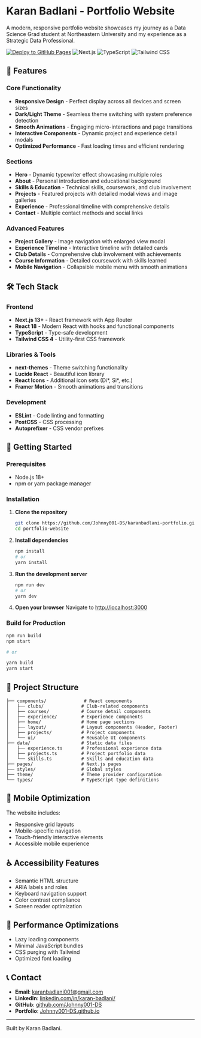 # Karan Badlani - Portfolio Website

A modern, responsive portfolio website showcases my journey as a Data Science Grad student at Northeastern University and my experience as a Strategic Data Professional.

[![Deploy to GitHub Pages](https://github.com/Johnny001-DS/Johnny001-DS.github.io/actions/workflows/deploy.yml/badge.svg?branch=main)](https://github.com/Johnny001-DS/Johnny001-DS.github.io/actions/workflows/deploy.yml)
![Next.js](https://img.shields.io/badge/Next.js-14+-black)
![TypeScript](https://img.shields.io/badge/TypeScript-5+-blue)
![Tailwind CSS](https://img.shields.io/badge/Tailwind%20CSS-4+-38B2AC)

## 🌟 Features

### Core Functionality
- **Responsive Design** - Perfect display across all devices and screen sizes
- **Dark/Light Theme** - Seamless theme switching with system preference detection
- **Smooth Animations** - Engaging micro-interactions and page transitions
- **Interactive Components** - Dynamic project and experience detail modals
- **Optimized Performance** - Fast loading times and efficient rendering

### Sections
- **Hero** - Dynamic typewriter effect showcasing multiple roles
- **About** - Personal introduction and educational background
- **Skills & Education** - Technical skills, coursework, and club involvement
- **Projects** - Featured projects with detailed modal views and image galleries
- **Experience** - Professional timeline with comprehensive details
- **Contact** - Multiple contact methods and social links

### Advanced Features
- **Project Gallery** - Image navigation with enlarged view modal
- **Experience Timeline** - Interactive timeline with detailed cards
- **Club Details** - Comprehensive club involvement with achievements
- **Course Information** - Detailed coursework with skills learned
- **Mobile Navigation** - Collapsible mobile menu with smooth animations

## 🛠️ Tech Stack

### Frontend
- **Next.js 13+** - React framework with App Router
- **React 18** - Modern React with hooks and functional components
- **TypeScript** - Type-safe development
- **Tailwind CSS 4** - Utility-first CSS framework

### Libraries & Tools
- **next-themes** - Theme switching functionality
- **Lucide React** - Beautiful icon library
- **React Icons** - Additional icon sets (Di*, Si*, etc.)
- **Framer Motion** - Smooth animations and transitions

### Development
- **ESLint** - Code linting and formatting
- **PostCSS** - CSS processing
- **Autoprefixer** - CSS vendor prefixes

## 🚀 Getting Started

### Prerequisites
- Node.js 18+ 
- npm or yarn package manager

### Installation

1. **Clone the repository**
   ```bash
   git clone https://github.com/Johnny001-DS/karanbadlani-portfolio.git
   cd portfolio-website
   ```

2. **Install dependencies**
   ```bash
   npm install
   # or
   yarn install
   ```

3. **Run the development server**
   ```bash
   npm run dev
   # or
   yarn dev
   ```

4. **Open your browser**
   Navigate to [http://localhost:3000](http://localhost:3000)

### Build for Production

```bash
npm run build
npm start

# or

yarn build
yarn start
```

## 📁 Project Structure

```
├── components/              # React components
│   ├── clubs/              # Club-related components
│   ├── courses/            # Course detail components
│   ├── experience/         # Experience components
│   ├── home/               # Home page sections
│   ├── layout/             # Layout components (Header, Footer)
│   ├── projects/           # Project components
│   └── ui/                 # Reusable UI components
├── data/                   # Static data files
│   ├── experience.ts       # Professional experience data
│   ├── projects.ts         # Project portfolio data
│   └── skills.ts           # Skills and education data
├── pages/                  # Next.js pages
├── styles/                 # Global styles
├── theme/                  # Theme provider configuration
└── types/                  # TypeScript type definitions
```

## 📱 Mobile Optimization

The website includes:
- Responsive grid layouts
- Mobile-specific navigation
- Touch-friendly interactive elements
- Accessible mobile experience

## ♿ Accessibility Features

- Semantic HTML structure
- ARIA labels and roles
- Keyboard navigation support
- Color contrast compliance
- Screen reader optimization

## 🔧 Performance Optimizations

- Lazy loading components
- Minimal JavaScript bundles
- CSS purging with Tailwind
- Optimized font loading

## 📞 Contact

- **Email**: [karanbadlani001@gmail.com](mailto:karanbadlani@gmail.com)
- **LinkedIn**: [linkedin.com/in/karan-badlani/](https://www.linkedin.com/in/karan-badlani/)
- **GitHub**: [github.com/Johnny001-DS](https://github.com/Johnny001-DS)
- **Portfolio**: [Johnny001-DS.github.io](https://johnny001-ds.github.io/karanbadlani-portfolio/)

---

Built by Karan Badlani.

